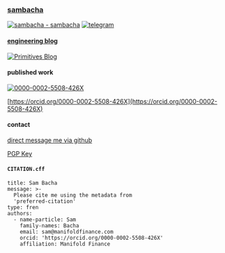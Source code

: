 ### [sambacha](https://github.com/sambacha/sambacha)

[![sambacha - sambacha](https://img.shields.io/static/v1?label=sambacha&message=sambacha&color=black&logo=github)](https://github.com/sambacha/sambacha "Go to GitHub repo") [![telegram](https://img.shields.io/badge/telegram-black?logo=telegram)](https://t.me/sambacha)


#### [engineering blog](#)
[![Primitives Blog](https://img.shields.io/badge/Primitives_Blog-black?logo=github)](https://sambacha.github.io/primitives/)

#### published work

[![0000-0002-5508-426X](https://img.shields.io/badge/0000--0002--5508--426X-black?logo=orcid)](https://orcid.org/0000-0002-5508-426X) 

[https://orcid.org/0000-0002-5508-426X](https://orcid.org/0000-0002-5508-426X) <br />

#### contact

[direct message me via github](https://directs.space/32783916)

[PGP Key](https://raw.githubusercontent.com/manifoldfinance/web/master/public/.well-known/pgp-key.asc)


#### `CITATION.cff`

```citation
title: Sam Bacha
message: >-
  Please cite me using the metadata from
  'preferred-citation'
type: fren
authors:
  - name-particle: Sam
    family-names: Bacha
    email: sam@manifoldfinance.com
    orcid: 'https://orcid.org/0000-0002-5508-426X'
    affiliation: Manifold Finance
